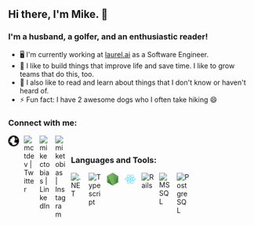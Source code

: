 ## Hi there, I'm Mike. 👋

### I'm a husband, a golfer, and an enthusiastic reader!

- 🖥 I'm currently working at [laurel.ai][laurel] as a Software Engineer.
- 🔨 I like to build things that improve life and save time. I like to grow teams that do this, too.
- 📖 I also like to read and learn about things that I don't know or haven't heard of.
- ⚡️ Fun fact: I have 2 awesome dogs who I often take hiking 😄

### Connect with me:

[<img style="margin-right: 10px;" align="left" alt="mikectobias.com" width="22px" src="https://raw.githubusercontent.com/iconic/open-iconic/master/svg/globe.svg" />][website]
[<img style="margin-right: 10px;" align="left" alt="mctdev | Twitter" width="22px" src="https://cdn.jsdelivr.net/npm/simple-icons@v3/icons/twitter.svg" />][twitter]
[<img style="margin-right: 10px;" align="left" alt="mikectobias | LinkedIn" width="22px" src="https://cdn.jsdelivr.net/npm/simple-icons@v3/icons/linkedin.svg" />][linkedin]
[<img style="margin-right: 10px;" align="left" alt="miketobias | Instagram" width="22px" src="https://cdn.jsdelivr.net/npm/simple-icons@v3/icons/instagram.svg" />][instagram]

<br />

### Languages and Tools:

<img style="margin-right: 10px;" align="left" alt=".NET" width="26px" src="https://upload.wikimedia.org/wikipedia/commons/thumb/7/7d/Microsoft_.NET_logo.svg/2048px-Microsoft_.NET_logo.svg.png" />
<img style="margin-right: 10px;" align="left" alt="Typescript" width="26px" src="https://cdn.cdnlogo.com/logos/t/96/typescript.svg">
<img style="margin-right: 10px;" align="left" alt="Node.js" width="26px" src="https://raw.githubusercontent.com/github/explore/80688e429a7d4ef2fca1e82350fe8e3517d3494d/topics/nodejs/nodejs.png" />
<img style="margin-right: 10px;" align="left" alt="React" width="26px" src="https://raw.githubusercontent.com/github/explore/80688e429a7d4ef2fca1e82350fe8e3517d3494d/topics/react/react.png" />
<img style="margin-right: 10px;" align="left" alt="Rails" width="26px" src="https://avatars.githubusercontent.com/u/4223" />
<img style="margin-right: 10px;" align="left" alt="MSSQL" width="26px" src="https://www.svgrepo.com/show/303229/microsoft-sql-server-logo.svg" />
<img style="margin-right: 10px;" align="left" alt="PostgreSQL" width="26px" src="https://cdn.iconscout.com/icon/free/png-256/postgresql-11-1175122.png" />


[laurel]: https://www.laurel.ai
[website]: https://www.mikectobias.com
[twitter]: https://twitter.com/mctdev
[instagram]: https://instagram.com/miketobias
[linkedin]: https://linkedin.com/in/mikectobias
